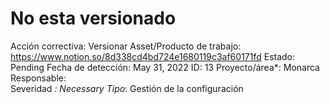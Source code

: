 # No esta versionado

Acción correctiva: Versionar 
Asset/Producto de trabajo: https://www.notion.so/8d338cd4bd724e1680119c3af60171fd 
Estado: Pending
Fecha de detección: May 31, 2022
ID: 13
Proyecto/área*: Monarca
Responsable:  
Severidad *: Necessary
Tipo*: Gestión de la configuración